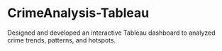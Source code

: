 # CrimeAnalysis-Tableau
Designed and developed an interactive Tableau dashboard to analyzed crime trends, patterns, and hotspots.
